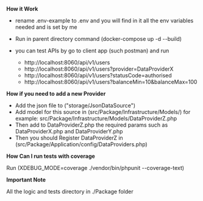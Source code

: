 **How it Work**
- rename .env-example to .env and you will find in it all the env variables needed and is set by me 
  

- Run in parent directory command (docker-compose up -d --build)


- you can test APIs by go to client app (such postman) and run
  * http://localhost:8060/api/v1/users
  * http://localhost:8060/api/v1/users?provider=DataProviderX
  * http://localhost:8060/api/v1/users?statusCode=authorised
  * http://localhost:8060/api/v1/users?balanceMin=10&balanceMax=100





**How if you need to add a new Provider**
- Add the json file to ("storage/JsonDataSource")
- Add model for this source in (src/Package/Infrastructure/Models/) for example:
  src/Package/Infrastructure/Models/DataProviderZ.php
- Then add to DataProviderZ.php the required params such as DataProviderX.php and DataProviderY.php
- Then you should Register DataProviderZ in (src/Package/Application/config/DataProviders.php)



**How Can I run tests with coverage**

Run (XDEBUG_MODE=coverage ./vendor/bin/phpunit --coverage-text)


**Important Note**

All the logic and tests directory in ./Package folder
